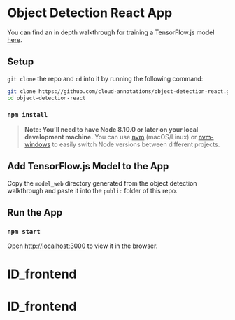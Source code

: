 # Object Detection React App

You can find an in depth walkthrough for training a TensorFlow.js model [here](https://github.com/cloud-annotations/training/).

## Setup
`git clone` the repo and `cd` into it by running the following command:

```bash
git clone https://github.com/cloud-annotations/object-detection-react.git
cd object-detection-react
```

### `npm install`

> **Note: You’ll need to have Node 8.10.0 or later on your local development machine.** You can use [nvm](https://github.com/creationix/nvm#installation) (macOS/Linux) or [nvm-windows](https://github.com/coreybutler/nvm-windows#node-version-manager-nvm-for-windows) to easily switch Node versions between different projects.

## Add TensorFlow.js Model to the App
Copy the `model_web` directory generated from the object detection walkthrough and paste it into the `public` folder of this repo.

## Run the App
### `npm start`

Open [http://localhost:3000](http://localhost:3000) to view it in the browser.

# ID_frontend
# ID_frontend

